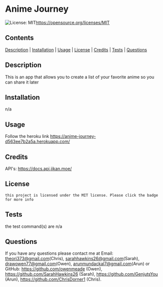 # Anime Journey
  ![License: MIT](https://img.shields.io/badge/License-MIT-yellow.svg)https://opensource.org/licenses/MIT

  ## Contents
  [Description](#description) | [Installation](#installation) | [Usage](#usage) | [License](#license) | [Credits](#credits) | [Tests](#tests) | [Questions](#questions)

  ## Description

  This is an app that allows you to create a list of your favorite anime so you can share it later

  ## Installation

  n/a

  ## Usage

  Follow the heroku link https://anime-journey-d563ee7b2a5a.herokuapp.com/

  ## Credits

  API's: https://docs.api.jikan.moe/ 
  

  ## License

    this project is licensed under the MIT license. Please click the badge for more info


  ## Tests

  the test command(s) are
  n/a

  ## Questions

  If you have any questions please contact me at Email: theori373@gmail.com(Chris), sarahhawkins26@gmail.com(Sarah), drawowen77@gmail.com(Owen), arunmundackal7@gmail.com(Arun) or GitHub:  https://github.com/owenmeade (Owen), https://github.com/SarahHawkins26 (Sarah), https://github.com/GenjutsYou (Arun), https://github.com/ChrisDorner1 (Chris). 
